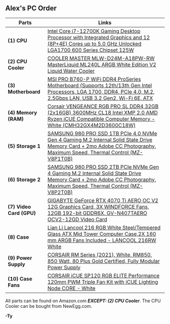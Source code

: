 **Alex's PC Order**
--------------------------------------------------------------
| **Parts** | **Links** |
| ------ | ------ |
| **(1) CPU** | [Intel Core i7-12700K Gaming Desktop Processor with Integrated Graphics and 12 (8P+4E) Cores up to 5.0 GHz Unlocked  LGA1700 600 Series Chipset 125W](https://www.amazon.com/dp/B09FXNVDBJ?tag=pcpapi-20&linkCode=ogi&th=1) |
| **(2) CPU Cooler** | [COOLER MASTER MLW-D24M-A18PW-RW MasterLiquid ML240L ARGB White Edition V2 Liquid Water Cooler](https://www.newegg.com/cooler-master-liquid-cooling-system/p/N82E16835103336?Item=N82E16835103336&nm_mc=AFC-RAN-COM&cm_mmc=afc-ran-com-_-PCPartPicker&utm_medium=affiliate&utm_campaign=afc-ran-com-_-PCPartPicker&utm_source=afc-PCPartPicker&AFFID=2558510&AFFNAME=PCPartPicker&ACRID=1&ranMID=44583&ranEAID=2558510&ranSiteID=8BacdVP0GFs-sCM0hMItImX9Tx5THOtBGg) |
| **(3) Motherboard** | [MSI PRO B760-P WiFi DDR4 ProSeries Motherboard (Supports 12th/13th Gen Intel Processors, LGA 1700, DDR4, PCIe 4.0, M.2, 2.5Gbps LAN, USB 3.2 Gen2, Wi-Fi 6E, ATX](https://www.amazon.com/dp/B0BRQSWSFQ?tag=pcpapi-20&linkCode=ogi&th=1) |
| **(4) Memory (RAM)** | [Corsair VENGEANCE RGB PRO SL DDR4 32GB (2x16GB) 3600MHz CL18 Intel XMP 2.0 AMD Ryzen iCUE Compatible Computer Memory - White (CMH32GX4M2D3600C18W)](https://www.amazon.com/dp/B08SQRF8MJ?tag=pcpapi-20&linkCode=ogi&th=1) |
| **(5) Storage 1** | [SAMSUNG 980 PRO SSD 1TB PCIe 4.0 NVMe Gen 4 Gaming M.2 Internal Solid State Drive Memory Card + 2mo Adobe CC Photography, Maximum Speed, Thermal Control (MZ-V8P1T0B)](https://www.amazon.com/dp/B08GLX7TNT?tag=pcpapi-20&linkCode=ogi&th=1) |
| **(6) Storage 2** | [SAMSUNG 980 PRO SSD 2TB PCIe NVMe Gen 4 Gaming M.2 Internal Solid State Drive Memory Card + 2mo Adobe CC Photography, Maximum Speed, Thermal Control (MZ-V8P2T0B)](https://www.amazon.com/dp/B08RK2SR23?tag=pcpapi-20&linkCode=ogi&th=1) |
| **(7) Video Card (GPU)** | [GIGABYTE GeForce RTX 4070 Ti AERO OC V2 12G Graphics Card, 3X WINDFORCE Fans, 12GB 192-bit GDDR6X, GV-N407TAERO OCV2-12GD Video Card](https://www.amazon.com/dp/B0C5BS1LL9?tag=pcpapi-20&linkCode=ogi&th=1) |
| **(8) Case** | [Lian Li Lancool 216 RGB White Steel/Tempered Glass ATX Mid Tower Computer Case,2X 160 mm ARGB Fans Included - LANCOOL 216RW White](https://www.amazon.com/dp/B0BN3TTBKM?tag=pcpapi-20&linkCode=ogi&th=1) |
| **(9) Power Supply** | [CORSAIR RM Series (2021), White, RM850, 850 Watt, 80 Plus Gold Certified, Fully Modular Power Supply](https://www.amazon.com/dp/B093RCJRNS?tag=pcpapi-20&linkCode=ogi&th=1) |
| **(10) Case Fans** | [CORSAIR iCUE SP120 RGB ELITE Performance 120mm PWM Triple Fan Kit with iCUE Lighting Node CORE - White](https://www.amazon.com/dp/B08XY2QNJ5?tag=pcpapi-20&linkCode=ogi&th=1) |

All parts can be found on Amazon.com ***EXCEPT: (2) CPU Cooler***. The CPU Cooler can be bought from NewEgg.com.

**-Ty**
